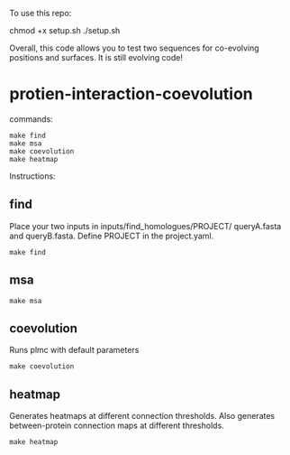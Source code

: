 To use this repo:

chmod +x setup.sh
./setup.sh

Overall, this code allows you to test two sequences for co-evolving positions and surfaces. It is still evolving code!


# protien-interaction-coevolution

commands: 

	make find
	make msa
	make coevolution
	make heatmap

Instructions: 

## find

Place your two inputs in inputs/find_homologues/PROJECT/ queryA.fasta and queryB.fasta. Define PROJECT in the project.yaml.

	make find

## msa

	make msa

## coevolution

Runs plmc with default parameters

	make coevolution

## heatmap

Generates heatmaps at different connection thresholds. Also generates between-protein connection maps at different thresholds. 

	make heatmap
